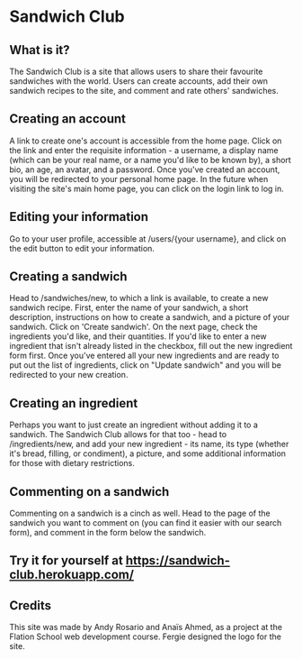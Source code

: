 # Sandwich Club

## What is it? 
The Sandwich Club is a site that allows users to share their favourite sandwiches with the world. Users can create accounts, add their own sandwich recipes to the site, and comment and rate others' sandwiches.

## Creating an account
A link to create one's account is accessible from the home page. Click on the link and enter the requisite information - a username, a display name (which can be your real name, or a name you'd like to be known by), a short bio, an age, an avatar, and a password. Once you've created an account, you will be redirected to your personal home page. In the future when visiting the site's main home page, you can click on the login link to log in.

## Editing your information
Go to your user profile, accessible at /users/{your username}, and click on the edit button to edit your information.

## Creating a sandwich
Head to /sandwiches/new, to which a link is available, to create a new sandwich recipe. First, enter the name of your sandwich, a short description, instructions on how to create a sandwich, and a picture of your sandwich. Click on 'Create sandwich'. On the next page, check the ingredients you'd like, and their quantities. If you'd like to enter a new ingredient that isn't already listed in the checkbox, fill out the new ingredient form first. Once you've entered all your new ingredients and are ready to put out the list of ingredients, click on "Update sandwich" and you will be redirected to your new creation.

## Creating an ingredient
Perhaps you want to just create an ingredient without adding it to a sandwich. The Sandwich Club allows for that too - head to /ingredients/new, and add your new ingredient - its name, its type (whether it's bread, filling, or condiment), a picture, and some additional information for those with dietary restrictions.

## Commenting on a sandwich
Commenting on a sandwich is a cinch as well. Head to the page of the sandwich you want to comment on (you can find it easier with our search form), and comment in the form below the sandwich.

## Try it for yourself at https://sandwich-club.herokuapp.com/

## Credits
This site was made by Andy Rosario and Anaïs Ahmed, as a project at the Flation School web development course. Fergie designed the logo for the site.